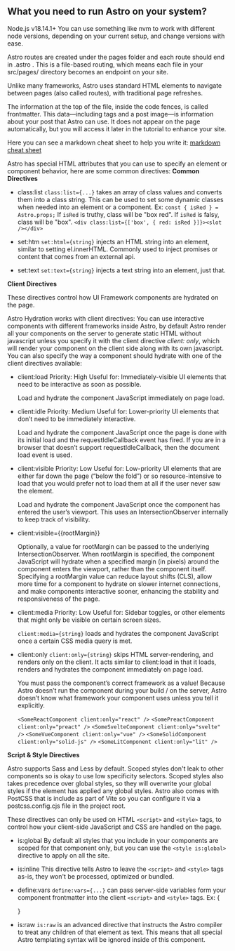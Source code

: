 ## What you need to run Astro on your system?
Node.js v18.14.1+
You can use something like nvm to work with different node versions, depending on your current setup, and change versions with ease.

Astro routes are created under the pages folder and each route should end in .astro . This is a file-based routing, which means each file in your src/pages/ directory becomes an endpoint on your site.

Unlike many frameworks, Astro uses standard HTML <a> elements to navigate between pages (also called routes), with traditional page refreshes.

The information at the top of the file, inside the code fences, is called frontmatter. This data—including tags and a post image—is information about your post that Astro can use. It does not appear on the page automatically, but you will access it later in the tutorial to enhance your site.

Here you can see a markdown cheat sheet to help you write it: [markdown cheat sheet](https://www.markdownguide.org/cheat-sheet/)

Astro has special HTML attributes that you can use to specify an element or component behavior, here are some common directives:
**Common Directives**

- class:list
  ``class:list={...}`` takes an array of class values and converts them into a class string.
  This can be used to set some dynamic classes when needed into an element or a component.
  Ex: ``const { isRed } = Astro.props;``
  If `isRed` is truthy, class will be "box red".
  If `isRed` is falsy, class will be "box".
  ``<div class:list={['box', { red: isRed }]}><slot /></div>``

- set:htm
  ``set:html={string}`` injects an HTML string into an element, similar to setting el.innerHTML. Commonly used to inject promises or content that comes from an external api.

- set:text
  ``set:text={string}`` injects a text string into an element, just that.

**Client Directives**

These directives control how UI Framework components are hydrated on the page.

Astro Hydration works with client directives: You can use interactive components with different frameworks inside Astro, by default Astro render all your components on the server to generate static HTML without javascript unless you specify it with the client directive *client: only*, which will render your component on the client side along with its own javascript. You can also specify the way a component should hydrate with one of the client directives available:
- client:load
  Priority: High
  Useful for: Immediately-visible UI elements that need to be interactive as soon as possible.

  Load and hydrate the component JavaScript immediately on page load.

- client:idle
  Priority: Medium
  Useful for: Lower-priority UI elements that don’t need to be immediately interactive.

  Load and hydrate the component JavaScript once the page is done with its initial load and the requestIdleCallback event has fired. If you are in a browser that doesn’t support requestIdleCallback, then the document load event is used.

- client:visible
  Priority: Low
  Useful for: Low-priority UI elements that are either far down the page (“below the fold”) or so resource-intensive to load that you would prefer not to load them at all if the user never saw the element.

  Load and hydrate the component JavaScript once the component has entered the user’s viewport. This uses an IntersectionObserver internally to keep track of visibility.

- client:visible={{rootMargin}}

  Optionally, a value for rootMargin can be passed to the underlying IntersectionObserver. When rootMargin is specified, the component JavaScript will hydrate when a specified margin (in pixels) around the component enters the viewport, rather than the component itself.
  Specifying a rootMargin value can reduce layout shifts (CLS), allow more time for a component to hydrate on slower internet connections, and make components interactive sooner, enhancing the stability and responsiveness of the page.

- client:media
  Priority: Low
  Useful for: Sidebar toggles, or other elements that might only be visible on certain screen sizes.

  ``client:media={string}`` loads and hydrates the component JavaScript once a certain CSS media query is met.

- client:only
  ``client:only={string}`` skips HTML server-rendering, and renders only on the client. It acts similar to client:load in that it loads, renders and hydrates the component immediately on page load.

  You must pass the component’s correct framework as a value! Because Astro doesn’t run the component during your build / on the server, Astro doesn’t know what framework your component uses unless you tell it explicitly.

  ``<SomeReactComponent client:only="react" />``
  ``<SomePreactComponent client:only="preact" />``
  ``<SomeSvelteComponent client:only="svelte" />``
  ``<SomeVueComponent client:only="vue" />``
  ``<SomeSolidComponent client:only="solid-js" />``
  ``<SomeLitComponent client:only="lit" />``

**Script & Style Directives**

Astro supports Sass and Less by default.
Scoped styles don't leak to other components so is okay to use low specificity selectors. Scoped styles also takes precedence over global styles, so they will overwrite your global styles if the element has applied any global styles.
Astro also comes with PostCSS that is include as part of Vite so you can configure it via a postcss.config.cjs file in the project root.

These directives can only be used on HTML ``<script>`` and ``<style>`` tags, to control how your client-side JavaScript and CSS are handled on the page.

- is:global
  By default all styles that you include in your components are scoped for that component only, but you can use the ``<style is:global>`` directive to apply on all the site.

- is:inline
  This directive tells Astro to leave the ``<script>`` and ``<style>`` tags as-is, they won't be processed, optimized or bundled.

- define:vars
  ``define:vars={...}`` can pass server-side variables form your component frontmatter into the client ``<script>`` and ``<style>`` tags.
  Ex: {
    <style define:vars={{ textColor: foregroundColor, backgroundColor }}>
      h1 {
        background-color: var(--backgroundColor);
        color: var(--textColor);
      }
    </style>

    <script define:vars={{ message }}>
      alert(message);
    </script>
  }

- is:raw
  ``is:raw`` is an advanced directive that instructs the Astro compiler to treat any children of that element as text. This means that all special Astro templating syntax will be ignored inside of this component.